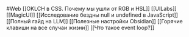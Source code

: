 #Web 
[[OKLCH в CSS. По­че­му мы ушли от RGB и HSL]]
[[UILabs]]
[[MagicUI]]
[[Исследование бездны null и undefined в JavaScript]]
[[Полный гайд на LLM]]
[[Полезные настройки Obsidian]]
[[Горячие клавиши на все случаи жизни]]
[[Что такое event loop?]]